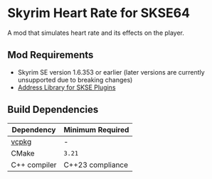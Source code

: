 # Skyrim Heart Rate for SKSE64

A mod that simulates heart rate and its effects on the player.

## Mod Requirements
- Skyrim SE version 1.6.353 or earlier (later versions are currently unsupported due to breaking changes)
- [Address Library for SKSE Plugins](https://www.nexusmods.com/skyrimspecialedition/mods/32444)

## Build Dependencies

| Dependency                                  | Minimum Required |
|---------------------------------------------|------------------|
| [vcpkg](https://github.com/microsoft/vcpkg) | -                |
| CMake                                       | `3.21`           |
| C++ compiler                                | C++23 compliance |
